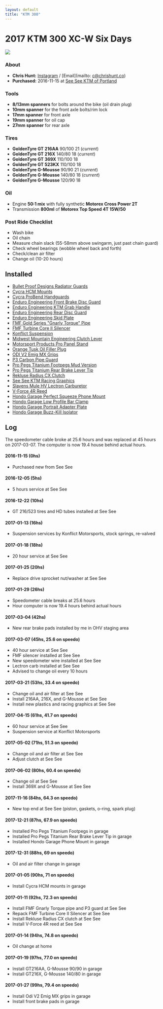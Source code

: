 ```yaml
---
layout: default
title: "KTM 300"
---
```


# 2017 KTM 300 XC-W Six Days
![](https://photos.smugmug.com/photos/i-x54F5ph/0/cbc32c34/XL/i-x54F5ph-XL.jpg)

### About
- **Chris Hunt:** [Instagram](https://www.instagram.com/huntca/) / [Email](mailto: c@chrishunt.co)
- **Purchased:** 2016-11-15 at [See See KTM of Portland](https://www.seeseektm.com)

### Tools
- **8/13mm spanners** for bolts around the bike (oil drain plug)
- **10mm spanner** for the front axle bolts/rim lock
- **17mm spanner** for front axle
- **19mm spanner** for oil cap
- **27mm spanner** for rear axle

### Tires
- **GoldenTyre GT 216AA** 90/100 21 (*current*)
- **GoldenTyre GT 216X** 140/80 18 (*current*)
- **GoldenTyre GT 369X** 110/100 18
- **GoldenTyre GT 523KX** 110/100 18
- **GoldenTyre G-Mousse** 90/90 21 (*current*)
- **GoldenTyre G-Mousse** 140/80 18 (*current*)
- **GoldenTyre G-Mousse** 120/90 18

### Oil
- Engine **50:1 mix** with fully synthetic **Motorex Cross Power 2T**
- Transmission **800ml** of **Motorex Top Speed 4T 15W/50**

### Post Ride Checklist
- Wash bike
- Oil chain
- Measure chain slack (55-58mm above swingarm, just past chain guard)
- Check wheel bearings (wobble wheel back and forth)
- Check/clean air filter
- Change oil (10-20 hours)

## Installed
- [Bullet Proof Designs Radiator Guards](http://chrshnt.com/2k98KSL)
- [Cycra HCM Mounts](http://chrshnt.com/2mbStQF)
- [Cycra ProBend Handguards](http://chrshnt.com/2qxU3Ro)
- [Enduro Engineering Front Brake Disc Guard](http://chrshnt.com/2iUsy1m)
- [Enduro Engineering KTM Grab Handle ](http://chrshnt.com/2gc8Rw4)
- [Enduro Engineering Rear Disc Guard](http://chrshnt.com/2geJFVO)
- [Enduro Engineering Skid Plate](http://chrshnt.com/2g8bIoC)
- [FMF Gold Series "Gnarly Torque" Pipe](http://chrshnt.com/2majio9)
- [FMF Turbine Core II Silencer](http://chrshnt.com/2k9hYOV)
- [Konflict Suspension](http://www.konflictmotorsports.com)
- [Midwest Mountain Engineering Clutch Lever](http://chrshnt.com/2gQiqQo)
- [Motorsport Products Pro Panel Stand](http://chrshnt.com/2gc4zVF)
- [Orange Tusk Oil Filler Plug](http://chrshnt.com/2mbOeo0)
- [ODI V2 Emig MX Grips](http://chrshnt.com/2ByiQVT)
- [P3 Carbon Pipe Guard](http://chrshnt.com/2maBhed)
- [Pro Pegs Titanium Footpegs Mud Version](http://chrshnt.com/2kVBn82)
- [Pro Pegs Titanium Rear Brake Lever Tip](http://chrshnt.com/2kVrU0H)
- [Rekluse Radius CX Clutch](http://chrshnt.com/2maAuKh)
- [See See KTM Racing Graphics](http://chrshnt.com/2kVTDhP)
- [Slavens Mule HV Lectron Carburetor](http://chrshnt.com/2mTlouJ)
- [V-Force 4R Reed](http://chrshnt.com/2qBdKrs)
- [Hondo Garage Perfect Squeeze Phone Mount](http://chrshnt.com/2kWYwXU)
- [Hondo Garage Low Profile Bar Clamp](http://chrshnt.com/2kzWA8g)
- [Hondo Garage Portrait Adapter Plate](http://chrshnt.com/2kUjpmq)
- [Hondo Garage Buzz-Kill Isolator](http://chrshnt.com/2kyUiGu)

## Log
The speedometer cable broke at 25.6 hours and was replaced at 45 hours on 2017-03-07. The computer is now 19.4 house behind actual hours.

#### 2016-11-15 (0hs)
- Purchased new from See See

#### 2016-12-05 (5hs)
- 5 hours service at See See

#### 2016-12-22 (10hs)
- GT 216/523 tires and HD tubes installed at See See

#### 2017-01-13 (16hs)
- Suspension services by Konflict Motorsports, stock springs, re-valved

#### 2017-01-18 (18hs)
- 20 hour service at See See

#### 2017-01-25 (20hs)
- Replace drive sprocket nut/washer at See See

#### 2017-01-29 (26hs)
- Speedometer cable breaks at 25.6 hours
- Hour computer is now 19.4 hours behind actual hours

#### 2017-03-04 (42hs)
- New rear brake pads installed by me in OHV staging area

#### 2017-03-07 (45hs, 25.6 on speedo)
- 40 hour service at See See
- FMF silencer installed at See See
- New speedometer wire installed at See See
- Lectron carb installed at See See
- Advised to change oil every 10 hours

#### 2017-03-21 (53hs, 33.4 on speedo)
- Change oil and air filter at See See
- Install 216AA, 216X, and G-Mousse at See See
- Install new plastics and racing graphics at See See

#### 2017-04-15 (61hs, 41.7 on speedo)
- 60 hour service at See See
- Suspension service at Konflict Motorsports

#### 2017-05-02 (71hs, 51.3 on speedo)
- Change oil and air filter at See See
- Adjust clutch at See See

#### 2017-06-02 (80hs, 60.4 on speedo)
- Change oil at See See
- Install 369X and G-Mousse at See See

#### 2017-11-16 (84hs, 64.3 on speedo)
- New top end at See See (piston, gaskets, o-ring, spark plug)

#### 2017-12-21 (87hs, 67.9 on speedo)
- Installed Pro Pegs Titanium Footpegs in garage
- Installed Pro Pegs Titanium Rear Brake Lever Tip in garage
- Installed Hondo Garage Phone Mount in garage

#### 2017-12-31 (88hs, 69 on speedo)
- Oil and air filter change in garage

#### 2017-01-05 (90hs, 71 on speedo)
- Install Cycra HCM mounts in garage

#### 2017-01-11 (92hs, 72.3 on speedo)
- Install FMF Gnarly Torque pipe and P3 guard at See See
- Repack FMF Turbine Core II Silencer at See See
- Install Rekluse Radius CX clutch at See See
- Install V-Force 4R reed at See See

#### 2017-01-14 (94hs, 74.8 on speedo)
- Oil change at home

#### 2017-01-19 (97hs, 77.0 on speedo)
- Install GT216AA, G-Mousse 90/90 in garage
- Install GT216X, G-Mousse 140/80 in garage

#### 2017-01-27 (99hs, 79.4 on speedo)
- Install Odi V2 Emig MX grips in garage
- Install front brake pads in garage
